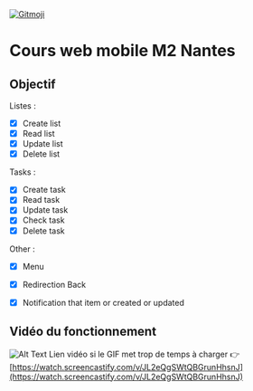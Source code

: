 <a href="https://gitmoji.dev">
  <img src="https://img.shields.io/badge/gitmoji-%20😜%20😍-FFDD67.svg?style=flat-square" alt="Gitmoji">
</a>

# Cours web mobile M2 Nantes

## Objectif

Listes :
 - [x] Create list
 - [x] Read list
 - [x] Update list
 - [x] Delete list

Tasks :
 - [x] Create task
 - [x] Read task
 - [x] Update task
 - [x] Check task 
 - [x] Delete task

 Other : 
 - [x] Menu
 - [x] Redirection Back
 - [x] Notification that item or created or updated


## Vidéo du fonctionnement 
 ![Alt Text](./demo.gif)
 Lien vidéo si le GIF met trop de temps à charger 👉 [https://watch.screencastify.com/v/JL2eQgSWtQBGrunHhsnJ](https://watch.screencastify.com/v/JL2eQgSWtQBGrunHhsnJ)